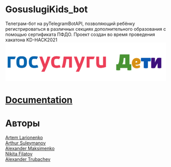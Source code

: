 # GosuslugiKids_bot
Телеграм-бот на pyTelegramBotAPI, позволяющий ребёнку регистрироваться в различных секциях дополнительного образования с помощью сертификата ПФДО.
Проект создан во время проведения хакатона KD-HACK2021
![ProjectLogo](https://github.com/lrrrtm/GosuslugiKids_bot/blob/main/ProjectLogo.png)
# [Documentation](https://github.com/lrrrtm/GosuslugiKids_bot/blob/main/Documentation.pdf)
# Авторы
[Artem Larionenko](https://github.com/lrrrtm)  
[Arthur Suleymanov](https://github.com/EvilArthur)  
[Alexander Maksimenko](https://github.com/faker01)  
[Nikita Filatov](https://github.com/NikiFilik)  
[Alexander Trubachev](https://github.com/animpsix639)  


